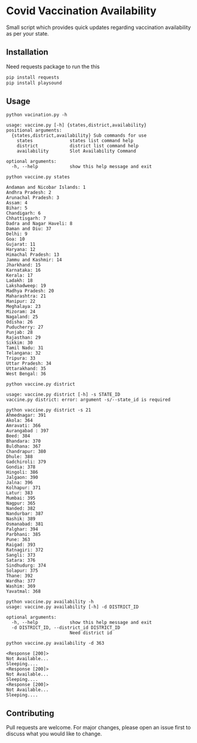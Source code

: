 # Covid Vaccination Availability
Small script which provides quick updates regarding vaccination availability as per your state.

## Installation

Need requests package to run the this

```bash
pip install requests
pip install playsound
```

## Usage

```
python vacination.py -h

usage: vaccine.py [-h] {states,district,availability}
positional arguments:
  {states,district,availability} Sub commands for use
    states              states list command help
    district            district list command help
    availability        Slot Availability Command

optional arguments:
  -h, --help            show this help message and exit
```

```
python vaccine.py states

Andaman and Nicobar Islands: 1
Andhra Pradesh: 2
Arunachal Pradesh: 3
Assam: 4
Bihar: 5
Chandigarh: 6
Chhattisgarh: 7
Dadra and Nagar Haveli: 8
Daman and Diu: 37
Delhi: 9
Goa: 10
Gujarat: 11
Haryana: 12
Himachal Pradesh: 13
Jammu and Kashmir: 14
Jharkhand: 15
Karnataka: 16
Kerala: 17
Ladakh: 18
Lakshadweep: 19
Madhya Pradesh: 20
Maharashtra: 21
Manipur: 22
Meghalaya: 23
Mizoram: 24
Nagaland: 25
Odisha: 26
Puducherry: 27
Punjab: 28
Rajasthan: 29
Sikkim: 30
Tamil Nadu: 31
Telangana: 32
Tripura: 33
Uttar Pradesh: 34
Uttarakhand: 35
West Bengal: 36
```

```
python vaccine.py district

usage: vaccine.py district [-h] -s STATE_ID
vaccine.py district: error: argument -s/--state_id is required
```

```
python vaccine.py district -s 21
Ahmednagar: 391
Akola: 364
Amravati: 366
Aurangabad : 397
Beed: 384
Bhandara: 370
Buldhana: 367
Chandrapur: 380
Dhule: 388
Gadchiroli: 379
Gondia: 378
Hingoli: 386
Jalgaon: 390
Jalna: 396
Kolhapur: 371
Latur: 383
Mumbai: 395
Nagpur: 365
Nanded: 382
Nandurbar: 387
Nashik: 389
Osmanabad: 381
Palghar: 394
Parbhani: 385
Pune: 363
Raigad: 393
Ratnagiri: 372
Sangli: 373
Satara: 376
Sindhudurg: 374
Solapur: 375
Thane: 392
Wardha: 377
Washim: 369
Yavatmal: 368
```

```
python vaccine.py availability -h
usage: vaccine.py availability [-h] -d DISTRICT_ID

optional arguments:
  -h, --help            show this help message and exit
  -d DISTRICT_ID, --district_id DISTRICT_ID
                        Need district id
```
```
python vaccine.py availability -d 363

<Response [200]>
Not Available...
Sleeping....
<Response [200]>
Not Available...
Sleeping....
<Response [200]>
Not Available...
Sleeping....
```

## Contributing
Pull requests are welcome. For major changes, please open an issue first to discuss what you would like to change.
